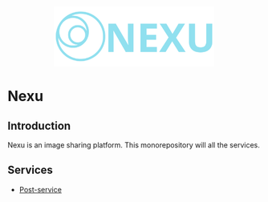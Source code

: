 <p align="center" style="text-align: center">
  <img src="./docs/nexu_logo_with_name.svg" width="320" alt="Architect Logo" /></a>
</p>

# Nexu

## Introduction
Nexu is an image sharing platform. This monorepository will all the services.

## Services

- [Post-service](./post-service/)

